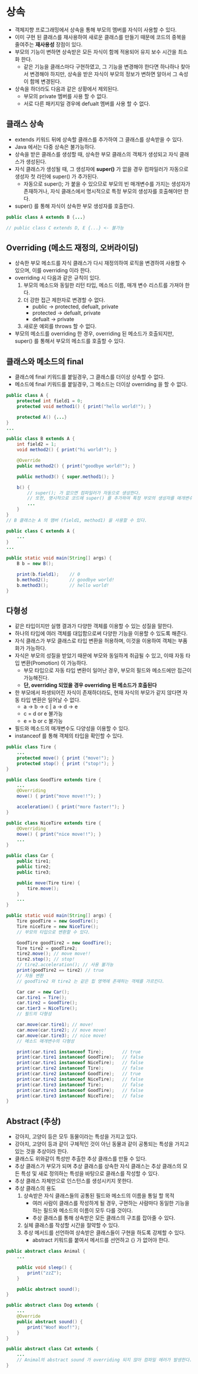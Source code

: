 # 상속

- 객체지향 프로그래밍에서 상속을 통해 부모의 멤버를 자식이 사용할 수 있다.
- 이미 구현 된 클래스를 재사용하여 새로운 클래스를 만들기 때문에 코드의 중복을 줄여주는 **재사용성** 장점이 있다.
- 부모의 기능이 변하면 상속받은 모든 자식이 함께 적용되어 유지 보수 시간을 최소화 한다.
  - 같은 기능을 클래스마다 구현하였고, 그 기능을 변경해야 한다면 하나하나 찾아서 변경해야 하지만, 상속을 받은 자식이 부모의 정보가 변하면 알아서 그 속성이 함께 변경된다.
- 상속을 하더라도 다음과 같은 상황에서 제외된다.
  - 부모의 private 멤버를 사용 할 수 없다.
  - 서로 다른 패키지일 경우에 defualt 멤버를 사용 할 수 없다.

## 클래스 상속

- extends 키워드 뒤에 상속할 클래스를 추가하여 그 클래스를 상속받을 수 있다.
- Java 에서는 다중 상속은 불가능하다.
- 상속을 받은 클래스를 생성할 때, 상속한 부모 클래스의 객체가 생성되고 자식 클래스가 생성된다.
- 자식 클래스가 생성될 때, 그 생성자에 **super()** 가 없을 경우 컴파일러가 자동으로 생성자 첫 라인에 super() 가 추가된다.
  - 자동으로 super(); 가 붙을 수 있으므로 부모의 빈 매개변수를 가지는 생성자가 존재하거나, 자식 클래스에서 명시적으로 특정 부모의 생성자를 호출해야만 한다.
- super() 를 통해 자식이 상속한 부모 생성자를 호출한다.

```JAVA
public class A extends B {...}

// public class C extends D, E {...} <- 불가능
```

## Overriding (메소드 재정의, 오버라이딩)

- 상속한 부모 메소드를 자식 클래스가 다시 재정의하여 로직을 변경하여 사용할 수 있으며, 이를 overriding 이라 한다.
- overriding 시 다음과 같은 규칙이 있다.
  1. 부모의 메소드와 동일한 리턴 타입, 메소드 이름, 매개 변수 리스트를 가져야 한다.
  2. 더 강한 접근 제한자로 변경할 수 없다.
     - public -> protected, defualt, private
     - protected -> defualt, private
     - defualt -> private
  3. 새로운 예외를 throws 할 수 없다.
- 부모의 메소드를 overriding 한 경우, overriding 된 메소드가 호출되지만, super() 를 통해서 부모의 메소드를 호출할 수 있다.

## 클래스와 메소드의 final

- 클래스에 final 키워드를 붙일경우, 그 클래스를 더이상 상속할 수 없다.
- 메소드에 final 키워드를 붙일경우, 그 메소드는 더이상 overriding 을 할 수 없다.

```JAVA
public class A {
    protected int field1 = 0;
    protected void method1() { print("hello world!"); }

    protected A() {...}
}
...

public class B extends A {
    int field2 = 1;
    void method2() { print("hi world!"); }

    @Override
    public method2() { print("goodbye world!"); }

    public method3() { super.method1(); }

    b() {
        // super(); 가 없으면 컴파일러가 자동으로 생성한다.
        // 또한, 명시적으로 코드에 super() 를 추가하여 특정 부모의 생성자를 매개변수와 함께 호출할 수 있다.
        ...
    }
}
// B 클래스는 A 의 맴버 (field1, method1) 을 사용할 수 있다.

public class C extends A {
    ...
}
...

public static void main(String[] args) {
    B b = new B();

    print(b.field1);    // 0
    b.method2();        // goodbye world!
    b.method3();        // hello world!
}
```

## 다형성

- 같은 타입이지만 실행 결과가 다양한 객체를 이용할 수 있는 성질을 말한다.
- 하나의 타입에 여러 객체를 대입함으로써 다양한 기능을 이용할 수 있도록 해준다.
- 자식 클래스가 부모 클래스로 타입 변환을 허용하며, 이것을 이용하여 객체는 부품화가 가능하다.
- 자식은 부모의 성질을 받았기 때문에 부모와 동일하게 취급될 수 있고, 이때 자동 타입 변환(Promotion) 이 가능하다.
  - 부모 타입으로 자동 타입 변환이 일어난 경우, 부모의 필드와 메소드에만 접근이 가능해진다.
  - **단, overriding 되었을 경우 overriding 된 메소드가 호출된다**
- 한 부모에서 파생되어진 자식이 존재하더라도, 현재 자식의 부모가 같지 않다면 자동 타입 변환은 일어날 수 없다.
  - a -> b -> c | a -> d -> e
  - c = d or e 불가능
  - e = b or c 불가능
- 필드와 메소드의 매개변수도 다양성을 이용할 수 있다.
- instanceof 를 통해 객체의 타입을 확인할 수 있다.

```JAVA
public class Tire {
    ...
    protected move() { print ("move!"); }
    protected stop() { print ("stop!"); }
}

public class GoodTire extends tire {
    ...
    @Overriding
    move() { print("move move!!"); }

    acceleration() { print("more faster!"); }
}

public class NiceTire extends tire {
    @Overriding
    move() { print("nice move!!"); }
    ...
}

public class Car {
    public tire1;
    public tire2;
    public tire3;

    public move(Tire tire) {
        tire.move();
    }
    ...
}

public static void main(String[] args) {
    Tire goodTire = new GoodTire();
    Tire niceTire = new NiceTire();
    // 부모의 타입으로 변환할 수 있다.

    GoodTire goodTire2 = new GoodTire();
    Tire tire2 = goodTire2;
    tire2.move(); // move move!!
    tire2.stop(); // stop!
    // tire2.acceleration(); // 사용 불가능
    print(goodTire2 == tire2) // true
    // 자동 변환
    // goodTire2 와 tire2 는 같은 힙 영역에 존재하는 객체를 가르킨다.

    Car car = new Car();
    car.tire1 = Tire();
    car.tire2 = GoodTire();
    car.tier3 = NiceTire();
    // 필드의 다형성

    car.move(car.tire1); // move!
    car.move(car.tire2); // move move!
    car.move(car.tire3); // nice move!
    // 메소드 매개변수의 다형성

    print(car.tire1 instanceof Tire);       // true
    print(car.tire1 instanceof GoodTire);   // false
    print(car.tire1 instanceof NiceTire);   // false
    print(car.tire2 instanceof Tire);       // false
    print(car.tire2 instanceof GoodTire);   // true
    print(car.tire2 instanceof NiceTire);   // false
    print(car.tire3 instanceof Tire);       // false
    print(car.tire3 instanceof GoodTire);   // false
    print(car.tire3 instanceof NiceTire);   // false
}
```

## Abstract (추상)

- 강아지, 고양이 등은 모두 동물이라는 특성을 가지고 있다.
- 강아지, 고양이 등과 같이 구체적인 것이 아닌 동물과 같이 공통되는 특성을 가지고 있는 것을 추상이라 한다.
- 클래스도 위와같이 특성만 추출한 추상 클래스를 만들 수 있다.
- 추상 클래스가 부모가 되며 추상 클래스를 상속한 자식 클래스는 추상 클래스의 모든 특성 및 새로 정의하는 특성을 바탕으로 클래스를 작성할 수 있다.
- 추상 클래스 자체만으로 인스턴스를 생성시키지 못한다.
- 추상 클래스의 용도
  1. 상속받은 자식 클래스들의 공통된 필드와 메소드의 이름을 통일 할 목적
     - 여러 사람이 클래스를 작성하게 될 경우, 구현하는 사람마다 동일한 기능을 하는 필드와 메소드의 이름이 모두 다를 것이다.
     - 추상 클래스를 통해 상속받은 모든 클래스의 구조를 잡아줄 수 있다.
  2. 실체 클래스를 작성할 시간을 절약할 수 있다.
  3. 추상 메서드를 선언하여 상속받은 클래스들이 구현을 하도록 강제할 수 있다.
     - abstract 키워드를 붙여서 메서드를 선언하고 {} 가 없어야 한다.

```JAVA
public abstract class Animal {
    ...

    public void sleep() {
        print("zzZ");
    }

    public abstract sound();
}

public abstract class Dog extends {
    ...
    @Override
    public abstract sound() {
        print("Woof Woof!");
    }
}

public abstract class Cat extends {
    ...
    // Animal의 abstract sound 가 overriding 되지 않아 컴파일 에러가 발생한다.
}
```
